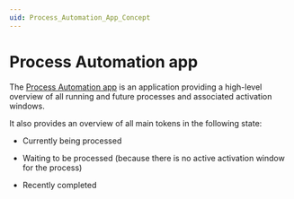 ```yaml
---
uid: Process_Automation_App_Concept
---
```


# Process Automation app

The [Process Automation app](xref:Process_Automation_App) is an application providing a high-level overview of all running and future processes and associated activation windows.

It also provides an overview of all main tokens in the following state:

- Currently being processed

- Waiting to be processed (because there is no active activation window for the process)

- Recently completed
